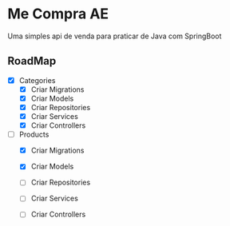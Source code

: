 # Me Compra AE

Uma simples api de venda para praticar de Java com SpringBoot

## RoadMap

- [X] Categories
   - [X] Criar Migrations
   - [X] Criar Models
   - [X] Criar Repositories
   - [X] Criar Services
   - [X] Criar Controllers
- [ ] Products
  - [X] Criar Migrations 
  - [X] Criar Models
  - [ ] Criar Repositories
  - [ ] Criar Services
  - [ ] Criar Controllers

